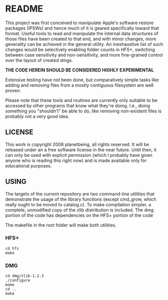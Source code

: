 README
======

This project was first conceived to manipulate Apple's software restore
packages (IPSWs) and hence much of it is geared specifically toward that
format. Useful tools to read and manipulate the internal data structures of
those files have been created to that end, and with minor changes, more
generality can be achieved in the general utility. An inexhaustive list of
such changes would be selectively enabling folder counts in HFS+, switching
between case sensitivity and non-sensitivity, and more fine-grained control
over the layout of created dmgs.

**THE CODE HEREIN SHOULD BE CONSIDERED HIGHLY EXPERIMENTAL**

Extensive testing have not been done, but comparatively simple tasks like
adding and removing files from a mostly contiguous filesystem are well
proven.

Please note that these tools and routines are currently only suitable to be
accessed by other programs that know what they're doing. I.e., doing
something you "shouldn't" be able to do, like removing non-existent files is
probably not a very good idea.

LICENSE
-------

This work is copyright 2008 planetbeing, all rights reserved. It will be
released under an a free software license in the near future. Until then, it
can only be used with explicit permission (which I probably have given anyone
who is reading this right now) and is made available only for educational
purposes.

USING
-----

The targets of the current repository are two command-line utilities that
demonstrate the usage of the library functions (except cmd_grow, which really
ought to be moved to catalog.c). To make compilation simpler, a complete,
unmodified copy of the zlib distribution is included. The dmg portion of the
code has dependencies on the HFS+ portion of the code

The makefile in the root folder will make both utilities.

### HFS+

	cd hfs
	make

### DMG

	cd dmg/zlib-1.2.3
	./configure
	make
	cd ..
	make

